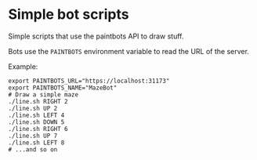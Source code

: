 # Simple bot scripts

Simple scripts that use the paintbots API to draw stuff.

Bots use the `PAINTBOTS` environment variable to read the URL
of the server.

Example:
```shell
export PAINTBOTS_URL="https://localhost:31173"
export PAINTBOTS_NAME="MazeBot"
# Draw a simple maze
./line.sh RIGHT 2
./line.sh UP 2
./line.sh LEFT 4
./line.sh DOWN 5
./line.sh RIGHT 6
./line.sh UP 7
./line.sh LEFT 8
# ...and so on
```
